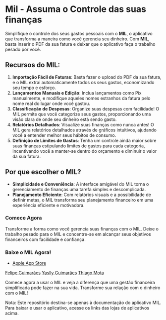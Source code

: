 # Mil - Assuma o Controle das suas finanças

Simplifique o controle dos seus gastos pessoais com o **MIL**, o aplicativo que transforma a maneira como você gerencia seu dinheiro. Com **MIL**, basta inserir o PDF da sua fatura e deixar que o aplicativo faça o trabalho pesado por você.

## Recursos do MIL:

1. **Importação Fácil de Faturas**: Basta fazer o upload do PDF da sua fatura, e o MIL extrai automaticamente todos os seus gastos, economizando seu tempo e esforço.
2. **Lançamentos Manuais e Edição**: Inclua lançamentos como Pix manualmente, e modifique aqueles nomes estranhos da fatura pelo nome real do lugar onde você gastou.
3. **Classificação de Despesas**: Organize suas despesas com facilidade! O MIL permite que você categorize seus gastos, proporcionando uma visão clara de onde seu dinheiro está sendo gasto.
4. **Relatórios Detalhados**: Visualize suas finanças como nunca antes! O MIL gera relatórios detalhados através de gráficos intuitivos, ajudando você a entender melhor seus hábitos de consumo.
5. **Definição de Limites de Gastos**: Tenha um controle ainda maior sobre suas finanças estipulando limites de gastos para cada categoria, incentivando você a manter-se dentro do orçamento e diminuir o valor da sua fatura.

## Por que escolher o MIL?

- **Simplicidade e Conveniência**: A interface amigável do MIL torna o gerenciamento de finanças uma tarefa simples e descomplicada.
- **Planejamento Eficiente**: Com relatórios visuais e a possibilidade de definir metas, o MIL transforma seu planejamento financeiro em uma experiência eficiente e motivadora.

### Comece Agora

Transforme a forma como você gerencia suas finanças com o MIL. Deixe o trabalho pesado para o MIL e concentre-se em alcançar seus objetivos financeiros com facilidade e confiança.

### Baixe o MIL Agora!

- [Apple App Store](https://www.apple.com/app-store/)


[Felipe Guimarães](https://www.linkedin.com/in/felipefrancesguimaraes/) 
[Yaslly Guimarães](https://www.linkedin.com/in/yasllyguimaraes/)
[Thiago Mota](https://www.linkedin.com/in/thiago-mota-machado-8918bb193/)



Comece agora a usar o MIL e veja a diferença que uma gestão financeira simplificada pode fazer na sua vida. Transforme sua relação com o dinheiro com o MIL!

Nota: Este repositório destina-se apenas à documentação do aplicativo MIL. Para baixar e usar o aplicativo, acesse os links das lojas de aplicativos acima.
